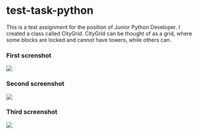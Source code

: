 # test-task-python
This is a test assignment for the position of Junior Python Developer.
I created a class called CityGrid.
CityGrid can be thought of as a grid, where some blocks are locked and cannot have towers, while others can.



### First screnshot
![](https://ik.imagekit.io/nosy4ai3zs/2023-11-20_14-56-19.png?updatedAt=1700474934101)

### Second screenshot
![](https://ik.imagekit.io/nosy4ai3zs/2023-11-20_14-56-04.png?updatedAt=1700474934367)


### Third screenshot
![](https://ik.imagekit.io/nosy4ai3zs/2023-11-20_14-51-02.png?updatedAt=1700474934194)
